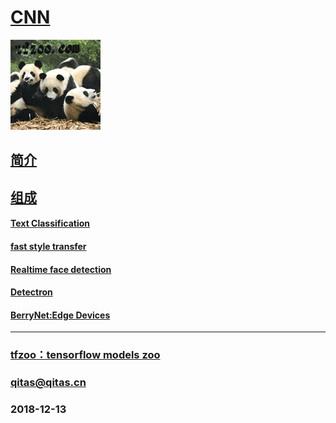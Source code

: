 ﻿# [CNN](https://github.com/tfzoo/CNN) 

[![sites](tfzoo/tfzoo.png)](http://www.tfzoo.com)


## [简介](https://github.com/tfzoo/CNN/wiki) 



## [组成](tfzoo/) 

####  [Text Classification](https://github.com/dennybritz/cnn-text-classification-tf) 

####  [fast style transfer](https://github.com/lengstrom/fast-style-transfer) 

####  [Realtime face detection](https://github.com/oarriaga/face_classification) 

####  [Detectron](https://github.com/facebookresearch/Detectron) 

####  [BerryNet:Edge Devices](https://github.com/DT42/BerryNet) 


---

###  [tfzoo：tensorflow models zoo](http://www.tfzoo.com)
###  qitas@qitas.cn
###  2018-12-13



